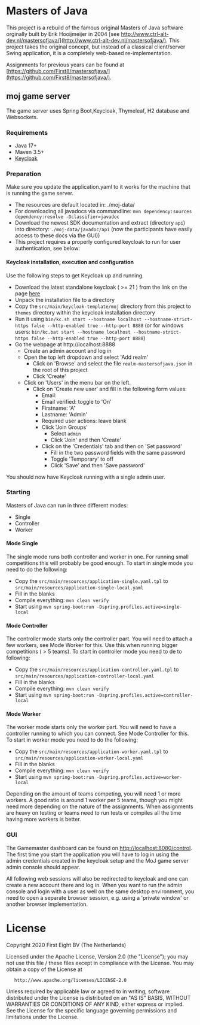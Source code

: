 # Masters of Java

This project is a rebuild of the famous original Masters of Java software orginally built by Erik Hooijmeijer 
in 2004 [see http://www.ctrl-alt-dev.nl/mastersofjava/](http://www.ctrl-alt-dev.nl/mastersofjava/). This project takes the original concept, but instead 
of a classical client/server Swing application, it is a completely web-based re-implementation.

Assignments for previous years can be found at [https://github.com/First8/mastersofjava/](https://github.com/First8/mastersofjava/).

## moj game server

The game server uses Spring Boot,Keycloak, Thymeleaf, H2 database and Websockets.

### Requirements

- Java 17+
- Maven 3.5+
- [Keycloak](www.keycloak.org)

### Preparation

Make sure you update the application.yaml to it works for the machine that is running the game server.  
- The resources are default located in: ./moj-data/
- For downloading all javadocs via commandline: `mvn dependency:sources dependency:resolve -Dclassifier=javadoc`
- Download the newest SDK documentation and extract (directory `api`) into directory: `./moj-data/javadoc/api` (now the participants have easily access to these docs via the GUI))
- This project requires a properly configured keycloak to run for user authentication, see below:

#### Keycloak installation, execution and configuration

Use the following steps to get Keycloak up and running.

- Download the latest standalone keycloak ( >= 21 ) from the link on the page [here](https://www.keycloak.org/downloads)
- Unpack the installation file to a directory
- Copy the `src/main/keycloak-template/moj` directory from this project to `themes` directory within the keycloak 
  installation directory 
- Run it using `bin/kc.sh start --hostname localhost --hostname-strict-https false --http-enabled true --http-port 8888`
  (or for windows users: `bin/kc.bat start --hostname localhost --hostname-strict-https false --http-enabled true --http-port 8888`)
- Go the webpage at http://localhost:8888
   * Create an admin account and log in
   * Open the top left dropdown and select 'Add realm'
     * Click on 'Browse' and select the file `realm-mastersofjava.json` in the root of this project
     * Click 'Create'
   * Click on 'Users' in the menu bar on the left.
     * Click on 'Create new user' and fill in the following form values:
       * Email: <a valid email address>
       * Email verified: toggle to 'On'
       * Firstname: 'A'
       * Lastname: 'Admin'
       * Required user actions: leave blank
       * Click 'Join Groups'
         * Select `admin`
         * Click 'Join' and then 'Create'
       * Click on the 'Credentials' tab and then on 'Set password'
         * Fill in the two password fields with the same password
         * Toggle 'Temporary' to off
         * Click 'Save' and then 'Save password'
   
You should now have Keycloak running with a single admin user.
            
### Starting
Masters of Java can run in three different modes:

* Single
* Controller
* Worker

#### Mode Single
The single mode runs both controller and worker in one. For running small competitions this will probably be good enough.
To start in single mode you need to do the following:

* Copy the `src/main/resources/application-single.yaml.tpl` to `src/main/resources/application-single-local.yaml`
* Fill in the blanks
* Compile everything: `mvn clean verify`
* Start using `mvn spring-boot:run -Dspring.profiles.active=single-local`

#### Mode Controller
The controller mode starts only the controller part. You will need to attach a few workers, see Mode Worker for this. 
Use this when running bigger competitions ( > 5 teams). To start in controller mode you need to de to following:

* Copy the `src/main/resources/application-controller.yaml.tpl` to `src/main/resources/application-controller-local.yaml`
* Fill in the blanks
* Compile everything: `mvn clean verify`
* Start using `mvn spring-boot:run -Dspring.profiles.active=controller-local`

#### Mode Worker
The worker mode starts only the worker part. You will need to have a controller running to which you can connect.
See Mode Controller for this. To start in worker mode you need to do the following:

* Copy the `src/main/resources/application-worker.yaml.tpl` to `src/main/resources/application-worker-local.yaml`
* Fill in the blanks
* Compile everything: `mvn clean verify`
* Start using `mvn spring-boot:run -Dspring.profiles.active=worker-local`

Depending on the amount of teams competing, you will need 1 or more workers. A good ratio is around 1 worker per 5 teams,
though you might need more depending on the nature of the assignments. When assignments are heavy on testing or teams need
to run tests or compiles all the time having more workers is better.

### GUI

The Gamemaster dashboard can be found on [http://localhost:8080/control](http://localhost:8080/control). The first time 
you start the application you will have to log in using the admin credentials created in the keycloak setup and the 
MoJ game server admin console should appear. 

All following web sessions will also be redirected to keycloak and one can create a new account there and log in. When 
you want to run the admin console and login with a user as well on the same desktop environment, you need to open a 
separate browser session, e.g. using a 'private window' or another browser implementation.

# License

   Copyright 2020 First Eight BV (The Netherlands)

   Licensed under the Apache License, Version 2.0 (the "License");
   you may not use this file / these files except in compliance with the License.
   You may obtain a copy of the License at

       http://www.apache.org/licenses/LICENSE-2.0

   Unless required by applicable law or agreed to in writing, software
   distributed under the License is distributed on an "AS IS" BASIS,
   WITHOUT WARRANTIES OR CONDITIONS OF ANY KIND, either express or implied.
   See the License for the specific language governing permissions and
   limitations under the License.


